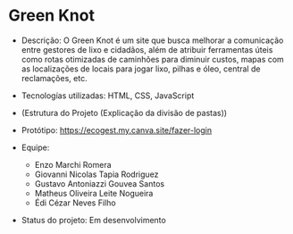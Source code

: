 # Green Knot

 - Descrição: O Green Knot é um site que busca melhorar a comunicação entre gestores de lixo e cidadãos, além de atribuir ferramentas úteis como rotas otimizadas de caminhões para diminuir custos, mapas com as localizações de locais para jogar lixo, pilhas e óleo, central de reclamações, etc.

 - Tecnologías utilizadas: HTML, CSS, JavaScript

 - (Estrutura do Projeto (Explicação da divisão de pastas))

 - Protótipo: https://ecogest.my.canva.site/fazer-login

 - Equipe:
     - Enzo Marchi Romera
     - Giovanni Nicolas Tapia Rodriguez
     - Gustavo Antoniazzi Gouvea Santos
     - Matheus Oliveira Leite Nogueira
     - Édi Cézar Neves Filho

 - Status do projeto: Em desenvolvimento
